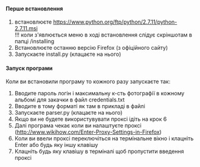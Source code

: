 #### Перше встановлення  

1. встановлюєте https://www.python.org/ftp/python/2.7.11/python-2.7.11.msi  
!!! коли з'явлюється меню в ході встановлення слідує скріншотам в папці /installing  
2. Встановлюєте останню версію Firefox (з офіційного сайту)  
3. Запускаєте install.py (клацаєте на нього)  


#### Запуск програми  
Коли ви встановили програму то кожного разу запускаєте так:  
1. Вводите пароль логін і максимальну к-сть фотографії в кожному альбомі для закачки в файл credentials.txt  
2. Вводите в тому форматі як там в прикладі в файлі  
3. Запускаєте parser.py (клацаєте на нього) 
4. Якщо ви не будете використувувати проксі ідіть на крок 6  
5. Далі програма чекає коли ви налаштуєте проксі (http://www.wikihow.com/Enter-Proxy-Settings-in-Firefox)  
6. Коли ви ввели проксі переключіться на термінальне вікно і клацніть Enter або будь яку іншу клавішу  
7. Клацніть будь яку клавішу в терміналі щоб пропустити введення проксі  
